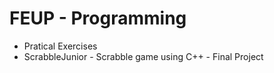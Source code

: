 # FEUP - Programming
- Pratical Exercises
- ScrabbleJunior - Scrabble game using C++ - Final Project
